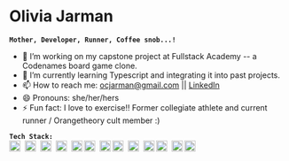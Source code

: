 # Olivia Jarman

**`Mother, Developer, Runner, Coffee snob...! `**

- 🔭 I’m working on my capstone project at Fullstack Academy -- a Codenames board game clone. 
- 🌱 I’m currently learning Typescript and integrating it into past projects.
- 📫 How to reach me: ocjarman@gmail.com || <a href="https://www.linkedin.com/in/olivia-jarman-4908a468">LinkedIn</a>
- 😄 Pronouns: she/her/hers
- ⚡ Fun fact: I love to exercise!! Former collegiate athlete and current runner / Orangetheory cult member :)<br>

**`Tech Stack:`**<br>
<img align="left" alt="JavaScript" width="20px" style="padding-right:5px;" src="https://cdn.jsdelivr.net/gh/devicons/devicon/icons/javascript/javascript-plain.svg" />
<img align="left" alt="HTML" width="20px" style="padding-right:5px;" src="https://cdn.jsdelivr.net/gh/devicons/devicon/icons/html5/html5-plain.svg" />
<img align="left" alt="CSS" width="20px" style="padding-right:5px;" src="https://cdn.jsdelivr.net/gh/devicons/devicon/icons/css3/css3-plain.svg" />
<img align="left" alt="React" width="20px" style="padding-right:5px;" src="https://cdn.jsdelivr.net/gh/devicons/devicon/icons/react/react-original.svg" />
<img align="left" alt="express" width="20px" src="https://cdn.jsdelivr.net/gh/devicons/devicon/icons/express/express-original.svg" />
<img align="left" alt="NodeJS" width="20px" style="padding-right:5px;" src="https://cdn.jsdelivr.net/gh/devicons/devicon/icons/nodejs/nodejs-original.svg" />
<img align="left" alt="redux" width="20px" src="https://cdn.jsdelivr.net/gh/devicons/devicon/icons/redux/redux-original.svg" />
<img align="left" alt="GitHub" width="20px" style="padding-right:5px;" src="https://cdn.jsdelivr.net/gh/devicons/devicon/icons/github/github-original.svg" />
<img align="left" alt="Git" width="20px" style="padding-right:5px;" src="https://cdn.jsdelivr.net/gh/devicons/devicon/icons/git/git-original.svg" />
<img align="left" alt="psql"  width="20px" src="https://cdn.jsdelivr.net/gh/devicons/devicon/icons/postgresql/postgresql-original.svg" />
<img align="left" alt="Firebase" width="20px" style="padding-right:5px;" src="https://cdn.jsdelivr.net/gh/devicons/devicon/icons/firebase/firebase-plain.svg" />
<img align="left" alt="socketio"  width="20px" src="https://cdn.jsdelivr.net/gh/devicons/devicon/icons/socketio/socketio-original.svg" />
<img align="left" alt="Mui" width="20px" style="padding-right:5px;" src="https://cdn.jsdelivr.net/gh/devicons/devicon/icons/materialui/materialui-original.svg" />



